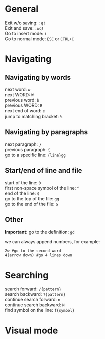 # General
Exit w/o saving: `:q!`  
Exit and save: `:wq!`  
Go to insert mode: `i`  
Go to normal mode: `ESC` or `CTRL+C`

# Navigating
## Navigating by words
next word: `w`  
next WORD: `W`  
previous word: `b`  
previous WORD: `B`  
next end of word: `e`  
jump to matching bracket: `%`  

## Navigating by paragraphs
next paragraph: `}`  
previous paragraph: `{`  
go to a specific line: `{line}gg`  

## Start/end of line and file
start of the line: `0`  
first non-space symbol of the line: `^`  
end of the line: `$`  
go to the top of the file: `gg`  
go to the end of the file: `G`  

## Other
**Important:**  go to the definition: `gd`  

we can always append numbers, for example:
```
2w #go to the second word
4(arrow down) #go 4 lines down
```

# Searching
search forward: `/{pattern}`  
search backward: `?{pattern}`  
continue search forward: `n`  
continue search backward: `N`  
find symbol on the line: `f{symbol}`  

# Visual mode
